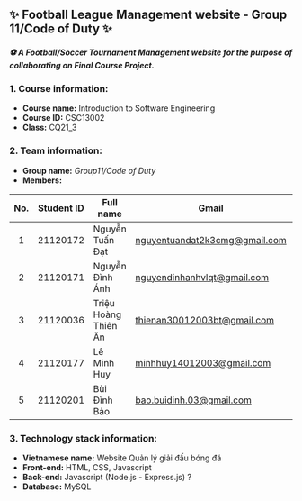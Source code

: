 ## ✨ Football League Management website - Group 11/Code of Duty ✨
#### *⚽ A Football/Soccer Tournament Management website for the purpose of collaborating on Final Course Project.* 

### 1. Course information:
- **Course name:** Introduction to Software Engineering
- **Course ID:** CSC13002
- **Class:** CQ21_3

### 2. Team information:
- **Group name:** *Group11/Code of Duty*
- **Members:**

| No. | Student ID |       Full name      |             Gmail             |     Role    |
|:---:|:----------:|----------------------|-------------------------------|-------------|
|  1  |  21120172  | Nguyễn Tuấn Đạt      | nguyentuandat2k3cmg@gmail.com | Team leader |
|  2  |  21120171  | Nguyễn Đình Ánh      | nguyendinhanhvlqt@gmail.com   | BA          |
|  3  |  21120036  | Triệu Hoàng Thiên Ân | thienan30012003bt@gmail.com   | Dev         |
|  4  |  21120177  | Lê Minh Huy          | minhhuy14012003@gmail.com     | Dev         |
|  5  |  21120201  | Bùi Đình Bảo         | bao.buidinh.03@gmail.com      | Tester      |

### 3. Technology stack information:
- **Vietnamese name:** Website Quản lý giải đấu bóng đá
- **Front-end:** HTML, CSS, Javascript
- **Back-end:** Javascript (Node.js - Express.js) ?
- **Database:** MySQL
